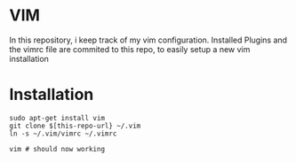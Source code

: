 # VIM
In this repository, i keep track of my vim configuration.
Installed Plugins and the vimrc file are commited to this repo, to easily setup a new vim installation

# Installation
    sudo apt-get install vim
    git clone $[this-repo-url} ~/.vim
    ln -s ~/.vim/vimrc ~/.vimrc
    
    vim # should now working
